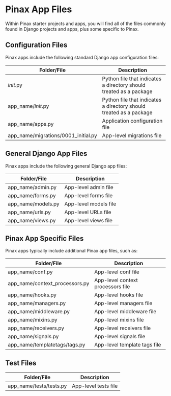 # Pinax App Files

Within Pinax starter projects and apps, you will find all of the files commonly found in Django projects and apps, plus some specific to Pinax.

## Configuration Files

Pinax apps include the following standard Django app configuration files:

| Folder/File                         | Description                                                           |
| ----------------------------------- | --------------------------------------------------------------------- |
| _init_.py                           | Python file that indicates a directory should treated as a package    | 
| app_name/_init_.py                  | Python file that indicates a directory should treated as a package    | 
| app_name/apps.py                    | Application configuration file                                        | 
| app_name/migrations/0001_initial.py | App-level migrations file                                             | 

## General Django App Files

Pinax apps include the following general Django app files:

| Folder/File                         | Description                                                           |
| ----------------------------------- | --------------------------------------------------------------------- |
| app_name/admin.py                   | App-level admin file                                                  | 
| app_name/forms.py                   | App-level forms file                                                  | 
| app_name/models.py                  | App-level models file                                                 | 
| app_name/urls.py                    | App-level URLs file                                                   | 
| app_name/views.py                   | App-level views file                                                  |

## Pinax App Specific Files

Pinax apps typically include additional Pinax app files, such as:

| Folder/File                    | Description                                                           |
| ------------------------------ | --------------------------------------------------------------------- |
| app_name/conf.py               | App-level conf file                                                   | 
| app_name/context_processors.py | App-level context processors file                                     |
| app_name/hooks.py              | App-level hooks file                                                  |
| app_name/managers.py           | App-level managers file                                               |
| app_name/middleware.py         | App-level middleware file                                             |
| app_name/mixins.py             | App-level mixins file                                                 |
| app_name/receivers.py          | App-level receivers file                                              |
| app_name/signals.py            | App-level signals file                                                |
| app_name/templatetags/tags.py  | App-level template tags file                                          |

## Test Files

| Folder/File                         | Description                                                           |
| ----------------------------------- | --------------------------------------------------------------------- |
| app_name/tests/tests.py             | App-level tests file                                                  | 
